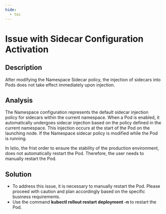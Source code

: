 ```yaml
---
hide:
  - toc
---
```


# Issue with Sidecar Configuration Activation

## Description

After modifying the Namespace Sidecar policy, the injection of sidecars into Pods does not take effect immediately upon injection.

## Analysis

The Namespace configuration represents the default sidecar injection policy for sidecars within the current namespace.
When a Pod is enabled, it automatically undergoes sidecar injection based on the policy defined in the current namespace.
This injection occurs at the start of the Pod on the launching node.
If the Namespace sidecar policy is modified while the Pod is running.

In Istio, the frist order to ensure the stability of the production environment, does not automatically restart the Pod.
Therefore, the user needs to manually restart the Pod.

## Solution

* To address this issue, it is necessary to manually restart the Pod. Please proceed with caution and plan accordingly based on the specific business requirements.
* Use the command __kubectl rollout restart deployment <deployment-name> -n <namespace>__ to restart the Pod.
